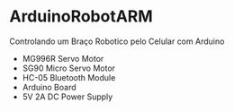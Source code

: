# ArduinoRobotARM
Controlando um Braço Robotico pelo Celular com Arduino

* MG996R Servo Motor
* SG90 Micro Servo Motor
* HC-05 Bluetooth Module
* Arduino Board
* 5V 2A DC Power Supply
